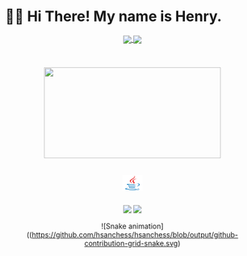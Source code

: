 <h1> 🥶🥶 Hi There! My name is Henry. </h1>

<div align="center">
  <a href="https://github.com/hsanchess">
 <img height="180px" align="center" src="https://github-readme-stats.vercel.app/api?username=hsanchess&show_icons=true&theme=aura&include_all_commits=true&count_private=true"/>
<img height="180px" align="center" src="https://github-readme-stats.vercel.app/api/top-langs/?username=hsanchess&langs_count=7&theme=aura" />
    
##
    
 <br>   
<img align="center" width="350" height="180" src="">
    
</div>
 
<br>
<div  align="center"> 
  <div style="display: inline_block"><br>
  <img align="center" alt="java" height="30" width="40" src="https://raw.githubusercontent.com/devicons/devicon/master/icons/java/java-original.svg">
  </div>
 
  ## 
  
<div>
  
  <a href = "mailto:hsanches@furb.br"><img src="https://img.shields.io/badge/-Gmail-%23333?style=for-the-badge&logo=gmail&logoColor=white" target="_blank"></a>
  <a href="https://www.instagram.com/henry.sanchess/" target="_blank"><img src="https://img.shields.io/badge/-Instagram-%23E4405F?style=for-the-badge&logo=instagram&logoColor=white" target="_blank"></a>
  </div>

  <div>
 
  ![Snake animation]((https://github.com/hsanchess/hsanchess/blob/output/github-contribution-grid-snake.svg)
 
</div>
